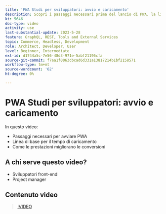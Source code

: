 ```yaml
---
title: 'PWA Studi per sviluppatori: avvio e caricamento'
description: Scopri i passaggi necessari prima del lancio di PWA​, la linea di base per il tempo di caricamento​ e come le prestazioni migliorano le conversioni.
kt: 5646
doc-type: video
activity: use
last-substantial-update: 2023-5-28
feature: GraphQL, REST, Tools and External Services
topic: Commerce, Headless, Development
role: Architect, Developer, User
level: Beginner, Intermediate
exl-id: d1744a5c-7e56-48d3-971e-5abf21196cfa
source-git-commit: f7aa1f0063cbcad6d331a13817214b1bf2158571
workflow-type: tm+mt
source-wordcount: '62'
ht-degree: 0%

---
```


# PWA Studi per sviluppatori: avvio e caricamento

In questo video:

- Passaggi necessari per avviare PWA&#x200B;
- Linea di base per il tempo di caricamento&#x200B;
- Come le prestazioni migliorano le conversioni

## A chi serve questo video?

- Sviluppatori front-end
- Project manager

## Contenuto video

>[!VIDEO](https://video.tv.adobe.com/v/35717?quality=12&learn=on)
